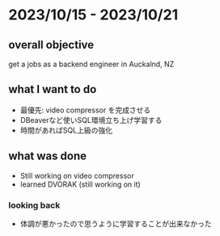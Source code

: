 # 2023/10/15 - 2023/10/21

## overall objective
get a jobs as a backend engineer in Auckalnd, NZ

## what I want to do
- 最優先: video compressor を完成させる
- DBeaverなど使いSQL環境立ち上げ学習する
- 時間があればSQL上級の強化

## what was done
- Still working on video compressor
- learned DVORAK (still working on it)

### looking back
- 体調が悪かったので思うように学習することが出来なかった
